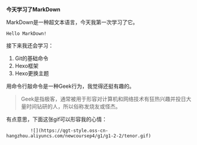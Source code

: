 **今天学习了MarkDown**

MarkDown是一种超文本语言，今天我第一次学习了它。

    Hello MarkDown!
     
接下来我还会学习：
 
 1. Git的基础命令
 1. Hexo框架
 1. Hexo更换主题
 
 用命令行敲命令是一种Geek行为，我觉得还挺有趣的。
 
 >Geek是指极客，通常被用于形容对计算机和网络技术有狂热兴趣并投日大量时间钻研的人，所以俗称发烧友或怪杰。
 
 有点意思，下面这张gif可以形容我的心情：
          
             ![](https://qgt-style.oss-cn-hangzhou.aliyuncs.com/newcoursep4/g1/g1-2-2/tenor.gif)
